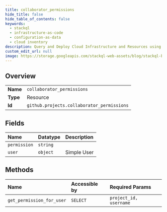 ```yaml
---
title: collaborator_permissions
hide_title: false
hide_table_of_contents: false
keywords:
  - stackql
  - infrastructure-as-code
  - configuration-as-data
  - cloud inventory
description: Query and Deploy Cloud Infrastructure and Resources using SQL
custom_edit_url: null
image: https://storage.googleapis.com/stackql-web-assets/blog/stackql-blog-post-featured-image.png
---
```

  
    

## Overview
<table><tbody>
<tr><td><b>Name</b></td><td><code>collaborator_permissions</code></td></tr>
<tr><td><b>Type</b></td><td>Resource</td></tr>
<tr><td><b>Id</b></td><td><code>github.projects.collaborator_permissions</code></td></tr>
</tbody></table>

## Fields
| Name | Datatype | Description |
|:-----|:---------|:------------|
| `permission` | `string` |  |
| `user` | `object` | Simple User |
## Methods
| Name | Accessible by | Required Params |
|:-----|:--------------|:----------------|
| `get_permission_for_user` | `SELECT` | `project_id, username` |
